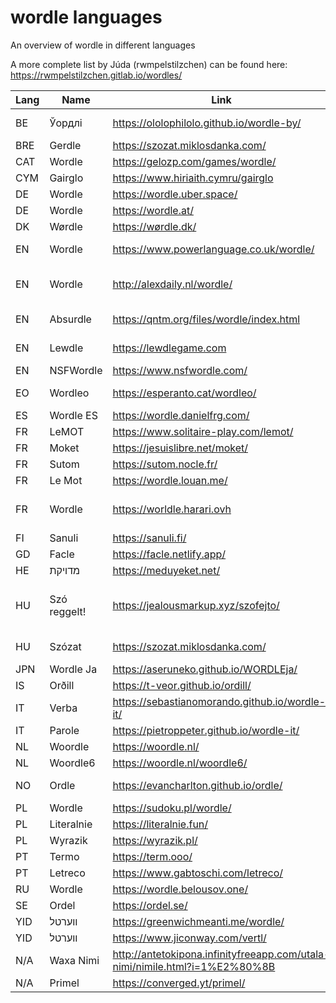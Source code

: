 # wordle languages

An overview of wordle in different languages

A more complete list by Júda (rwmpelstilzchen) can be found here: https://rwmpelstilzchen.gitlab.io/wordles/

| Lang | Name       | Link                                           | Notes                         |
|------|------------|------------------------------------------------|-------------------------------|
| BE   | Ўордлі     | https://ololophilolo.github.io/wordle-by/      | Academic orthography          |   
| BRE  | Gerdle     | https://szozat.miklosdanka.com/                |                               |
| CAT  | Wordle     | https://gelozp.com/games/wordle/               |                               |
| CYM  | Gairglo    | https://www.hiriaith.cymru/gairglo             |                               |
| DE   | Wordle     | https://wordle.uber.space/                     |                               |
| DE   | Wordle     | https://wordle.at/                             | Austrian                      |
| DK   | Wørdle     | https://wørdle.dk/                             |                               |
| EN   | Wordle     | https://www.powerlanguage.co.uk/wordle/        | Uses US spellings / Sold to NYT |
| EN   | Wordle     | http://alexdaily.nl/wordle/                    | Wordle Clone created after sale of Wordle to NYT |
| EN   | Absurdle   | https://qntm.org/files/wordle/index.html       | Adversarial variant           |
| EN   | Lewdle     | https://lewdlegame.com                         | Lewd words variant            |
| EN   | NSFWordle  | https://www.nsfwordle.com/                     | NSFW variant                  |
| EO   | Wordleo    | https://esperanto.cat/wordleo/                 | Esperanto (conlang) variant   |
| ES   | Wordle ES  | https://wordle.danielfrg.com/                  |                               |
| FR   | LeMOT      | https://www.solitaire-play.com/lemot/          |                               |
| FR   | Moket      | https://jesuislibre.net/moket/                 | 7 Letters                     |
| FR   | Sutom      | https://sutom.nocle.fr/                        | 8 Letters                     |
| FR   | Le Mot     | https://wordle.louan.me/                       |                               |
| FR   | Wordle     | https://worldle.harari.ovh                     | 7 Letters, geographical names |
| FI   | Sanuli     | https://sanuli.fi/                             |                               |
| GD   | Facle      | https://facle.netlify.app/                     | Scottish Gaelic               |
| HE   | מדויקת    | https://meduyeket.net/                         |                               |
| HU   | Szó reggelt! | https://jealousmarkup.xyz/szofejto/          | digraphs and trigraph as individual characters |
| HU   | Szózat     | https://szozat.miklosdanka.com/                | digraphs/trigraphs dedicated buttons |
| JPN  | Wordle Ja  | https://aseruneko.github.io/WORDLEja/          |                               |
| IS   | Orðill     | https://t-veor.github.io/ordill/               |                               |
| IT   | Verba      | https://sebastianomorando.github.io/wordle-it/ |                               |
| IT   | Parole     | https://pietroppeter.github.io/wordle-it/      |                               |
| NL   | Woordle    | https://woordle.nl/                            |                               |
| NL   | Woordle6   | https://woordle.nl/woordle6/                   | 6 Letters                     |
| NO   | Ordle      | https://evancharlton.github.io/ordle/          | Bokmål and Nynorsk variants   |
| PL   | Wordle     | https://sudoku.pl/wordle/                      |                               |
| PL   | Literalnie | https://literalnie.fun/                        |                               |
| PL   | Wyrazik    | https://wyrazik.pl/                            |                               |
| PT   | Termo      | https://term.ooo/                              |                               |
| PT   | Letreco    | https://www.gabtoschi.com/letreco/             |                               |
| RU   | Wordle     | https://wordle.belousov.one/                   |                               |
| SE   | Ordel      | https://ordel.se/                              |                               |
| YID  | ווערטל    | https://greenwichmeanti.me/wordle/             |                               | 
| YID  | װערטל     | https://www.jiconway.com/vertl/                |                               |
| N/A  | Waxa Nimi  | http://antetokipona.infinityfreeapp.com/utala-nimi/nimile.html?i=1%E2%80%8B | Toki Pona Conlang |
| N/A  | Primel     | https://converged.yt/primel/                   | Prime numbers                 |
